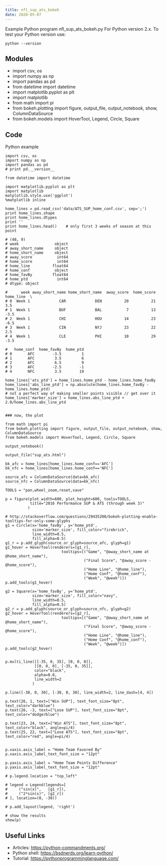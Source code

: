 ```yaml
---
title: nfl_sup_ats_bokeh
date: 2020-05-07
---
```

Example Python program nfl_sup_ats_bokeh.py
For Python version 2.x.
To test your Python version use:

    python --version

## Modules

* import csv, os
* import numpy as np
* import pandas as pd
* from datetime import datetime
* import matplotlib.pyplot as plt
* import matplotlib
* from math import pi
* from bokeh.plotting import figure, output_file, output_notebook, show, ColumnDataSource
* from bokeh.models import HoverTool, Legend, Circle, Square

## Code

Python example

    import csv, os
    import numpy as np
    import pandas as pd
    # print pd.__version__
    
    from datetime import datetime
    
    import matplotlib.pyplot as plt
    import matplotlib
    matplotlib.style.use('ggplot')
    %matplotlib inline
    
    home_lines = pd.read_csv('data/ATS_SUP_home_conf.csv', sep=';')
    print home_lines.shape
    print home_lines.dtypes
    print ''
    print home_lines.head()    # only first 3 weeks of season at this point
    
    # (48, 9)
    # week                object
    # away_short_name     object
    # home_short_name     object
    # away_score           int64
    # home_score           int64
    # home_line          float64
    # home_conf           object
    # home_favBy         float64
    # home_ptd             int64
    # dtype: object
    
    #      week away_short_name home_short_name  away_score  home_score  home_line  \
    # 0  Week 1             CAR             DEN          20          21        3.5   
    # 1  Week 1             BUF             BAL           7          13       -3.5   
    # 2  Week 1             CHI             HOU          14          23       -6.5   
    # 3  Week 1             CIN             NYJ          23          22        2.5   
    # 4  Week 1             CLE             PHI          10          29       -3.5   
    
    #   home_conf  home_favBy  home_ptd  
    # 0       AFC        -3.5         1  
    # 1       AFC         3.5         6  
    # 2       AFC         6.5         9  
    # 3       AFC        -2.5        -1  
    # 4       NFC         3.5        19 
    
    home_lines['ats_ptd'] = home_lines.home_ptd - home_lines.home_favBy
    home_lines['abs_line_ptd'] = np.absolute(home_lines.home_favBy - home_lines.home_ptd)
    # not a perfect way of making smaller points visible // get over it
    home_lines['marker_size'] = home_lines.abs_line_ptd + 2.0/home_lines.abs_line_ptd
    
    
    ### now, the plot
    
    from math import pi
    from bokeh.plotting import figure, output_file, output_notebook, show, ColumnDataSource
    from bokeh.models import HoverTool, Legend, Circle, Square
    
    output_notebook()
    
    output_file("sup_ats.html")
    
    bk_afc = home_lines[home_lines.home_conf=='AFC']
    bk_nfc = home_lines[home_lines.home_conf=='NFC']
    
    source_afc = ColumnDataSource(data=bk_afc)
    source_nfc = ColumnDataSource(data=bk_nfc)
    
    TOOLS = "pan,wheel_zoom,reset,save"
    
    p = figure(plot_width=600, plot_height=600, tools=TOOLS,
               title="2016 Performance SUP & ATS (through week 3)"
              )
    
    # http://stackoverflow.com/questions/29435200/bokeh-plotting-enable-tooltips-for-only-some-glyphs
    g1 = Circle(x='home_favBy', y='home_ptd', 
                size='marker_size', fill_color="firebrick",
                line_width=0.5,
                fill_alpha=0.5)
    g1_r = p.add_glyph(source_or_glyph=source_afc, glyph=g1)
    g1_hover = HoverTool(renderers=[g1_r],
                             tooltips=[("Game", "@away_short_name at @home_short_name"),
                                       ("Final Score", "@away_score - @home_score"),
                                       ("Home Line", "@home_line"),
                                       ("Home Conf", "@home_conf"),
                                       ("Week", "@week")])
    p.add_tools(g1_hover)
    
    g2 = Square(x='home_favBy', y='home_ptd', 
                size='marker_size', fill_color="navy",
                line_width=0.5,
                fill_alpha=0.5)
    g2_r = p.add_glyph(source_or_glyph=source_nfc, glyph=g2)
    g2_hover = HoverTool(renderers=[g2_r],
                             tooltips=[("Game", "@away_short_name at @home_short_name"),
                                       ("Final Score", "@away_score - @home_score"),
                                       ("Home Line", "@home_line"),
                                       ("Home Conf", "@home_conf"),
                                       ("Week", "@week")])
    p.add_tools(g2_hover)
    
    
    p.multi_line([[-35, 0, 35], [0, 0, 0]], 
                 [[0, 0, 0], [-35, 0, 35]],
                 color="black", 
                 alpha=0.8, 
                 line_width=2
                )
    
    p.line([-30, 0, 30], [-30, 0, 30], line_width=2, line_dash=[4, 4])
    
    p.text(26, 1, text=["Win SUP"], text_font_size="8pt", text_color="darkblue")
    p.text(26, -3, text=["Lose SUP"], text_font_size="8pt", text_color="dodgerblue")
    
    p.text(23, 24, text=["Win ATS"], text_font_size="8pt", text_color="black", angle=pi/4)
    p.text(25, 22, text=["Lose ATS"], text_font_size="8pt", text_color="red", angle=pi/4)
    
    
    p.xaxis.axis_label = "Home Team Favored By"
    p.xaxis.axis_label_text_font_size = "12pt"
    
    p.yaxis.axis_label = "Home Team Points Difference"
    p.yaxis.axis_label_text_font_size = "12pt"
    
    # p.legend.location = "top_left"
    
    # legend = Legend(legends=[
    #     ("sin(x)",   [g1_r]),
    #     ("2*sin(x)", [g2_r])
    # ], location=(0, -30))
    
    # p.add_layout(legend, 'right')
    
    # show the results
    show(p)

## Useful Links

- Articles: https://python-commandments.org/
- Python shell: https://bsdnerds.org/learn-python/
- Tutorial: https://pythonprogramminglanguage.com/
